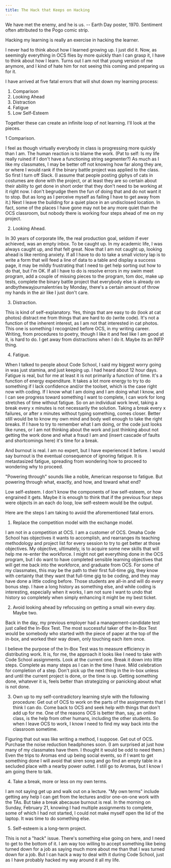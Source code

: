 ```yaml
---
title: The Hack that Keeps on Hacking
---
```


We have met the enemy, and he is us. -- Earth Day poster, 1970. Sentiment often attributed to the Pogo comic strip. 


Hacking my learning is really an exercise in hacking the learner. 

I never had to think about how I learned growing up. I just did it. Now, as seemingly everything in OCS flies by more quickly than I can grasp it, I have to think about how I learn. Turns out I am not that young version of me anymore, and I kind of hate him for not seeing this coming and preparing us for it. 

I have arrived at five fatal errors that will shut down my learning process:
1. Comparison
2. Looking Ahead
3. Distraction
4. Fatigue
5. Low Self-Esteem

Together these can create an infinite loop of not learning. I'll look at the pieces. 

1 Comparison. 

I feel as though virtually everybody in class is progressing more quickly than I am. The human reaction is to blame the work. (Pat to self: Is my life really ruined if I don't have a functioning string segmenter?) As much as I like my classmates, I may be better off not knowing how far along they are, or where I would rank if the binary battle project was applied to the class. So first I turn off Slack. (I assume that people posting giphys of cats in costumes are done with the project, or at least they are so certain about their ability to get done in short order that they don't need to be working at it right now. I don't begrudge them the fun of doing that and do not want it to stop. But as long as I perceive myself as failing I have to get away from it.) Next I leave the building for a quiet place in an undisclosed location. In fact, some of the places I have gone may not be any more quiet than the OCS classroom, but nobody there is working four steps ahead of me on my project.

2. Looking Ahead. 

In 30 years of corporate life, the real production goal, seldom if ever achieved, was an empty inbox. To be caught up. In my academic life, I was always caught up, and that felt great. Now that I am not caught up, looking ahead is like renting anxiety. If all I have to do to take a small victory lap is to write a form that will feed a line of data to a table and display a success page, it may be mildly frustrating that I need to get help sorting out how to do that, but I'm OK. If all I have to do is resolve errors in my swim meet program, add a couple of missing pieces to the program, tom doc, make up tests, complete the binary battle project that everybody else is already on andbythewayjournalentries by Monday, there's a certain amount of throw my hands in the air like I just don't care. 

3. Distraction. 

This is kind of self-explanatory. Yes, things that are easy to do (look at cat photos) distract me from things that are hard to do (write code). It's not a function of the inherent interest, as I am not that interested in cat photos. This one is something I recognized before OCS, in my writing career. Writing, from procedures to poetry, though I like it and feel like I am good at it, is hard to do. I get away from distractions when I do it. Maybe its an INFP thing.

4. Fatigue. 

When I talked to people about Code School, I said my biggest worry going in was just stamina, and just keeping up. I had heard about 12 hour days. Fatigue is real, but for me at least it is not primarily a function of time. It's a function of energy expenditure. It takes a lot more energy to try to do something if I lack confidence and/or the toolset, which is the case right now with coding. If I know what I am doing and I am doing what I know, and I can see progress toward something I want to complete, I can work for long stretches of time without fatigue. So on an individual work level, taking a break every x minutes is not necessarily the solution. Taking a break every x failures, or after x minutes without typing something, comes closer. Better still would be to know my own mind and body well enough to take the right breaks. If I have to try to remember what I am doing, or the code just looks like runes, or I am not thinking about the work and just thinking about not getting the work done and what a fraud I am and (insert cascade of faults and shortcomings here) it's time for a break. 

And burnout is real. I am no expert, but I have experienced it before. I would say burnout is the eventual consequence of ignoring fatigue. It is metastasized fatigue, spreading from wondering how to proceed to wondering why to proceed. 

"Powering through" sounds like a noble, American response to fatigue. But powering through what, exactly, and how, and toward what end?

Low self-esteem. I don't know the components of low self-esteem, or how engrained it gets. Maybe it is enough to think that if the previous four steps were objects in an each do loop, low self-esteem would be the output. 

Here are the steps I am taking to avoid the aforementioned fatal errors.


1. Replace the competition model with the exchange model.

I am not in a competition at OCS. I am a customer of OCS. Omaha Code School has objectives it wants to accomplish, and rearranges its teaching methodology and project list for every session to try to get better at those objectives. My objective, ultimately, is to acquire some new skills that will help me re-enter the workforce. I might not get everything done in the OCS program, but I do want to have completed sensible learning objectives that will get me back into the workforce, and graduate from OCS. For some of my classmates, this may be the path to their first full-time gig, they know with certainty that they want that full-time gig to be coding, and they may have done a little coding before. Those students are all-in and will do every bonus step. I have a long history as something else, and while coding is interesting, especially when it works, I am not sure I want to undo that history so completely when simply enhancing it might be my best ticket.  

2. Avoid looking ahead by refocusing on getting a small win every day. Maybe two. 

Back in the day, my previous employer had a management-candidate test just called the In-Box Test. The most successful taker of the In-Box Test would be somebody who started with the piece of paper at the top of the in-box, and worked their way down, only touching each item once. 

I believe the purpose of the In-Box Test was to measure efficiency in distributing work. It is, for me, the approach it looks like I need to take with Code School assignments. Look at the current one. Break it down into little steps. Complete as many steps as I can in the time I have. Mild celebration for completion of a step. Don't pick up the next thing in the in-box unless and until the current project is done, or the time is up. Getting something done, whatever it is, feels better than strategizing or panicking about what is not done.

3. Own up to my self-contradictory learning style with the following procedure: Get out of OCS to work on the parts of the assignments that I think I can do. Come back to OCS and seek help with things that don't add up for me. One of the reasons OCS is better than, say, an online class, is the help from other humans, including the other students. So when I leave OCS to work, I know I need to find my way back into the classroom sometime.

Figuring that out was like writing a method, I suppose. Get out of OCS. Purchase the noise reduction headphones soon. (I am surprised at just how many of my classmates have them. I thought it would be odd to need them.) Even the trips to Aromas end up being social events, so if I want to get something done I will avoid that siren song and go find an empty table in a secluded place with a nearby power outlet. I still go to Aromas, but I know I am going there to talk.

4. Take a break, more or less on my own terms.

I am not saying get up and walk out on a lecture. "My own terms" include getting any help I can get from the lectures and/or one-on-one work with the TAs. But take a break abecause burnout is real. In the morning on Sunday, February 21, knowing I had multiple assignments to complete, some of which I had not started, I could not make myself open the lid of the laptop. It was time to do something else. 

5. Self-esteem is a long-term project. 

This is not a "hack" issue. There's something else going on here, and I need to get to the bottom of it. I am way too willing to accept something like being turned down for a job as saying much more about me than that I was turned down for a job. But I can hack a way to deal with it during Code School, just as I have probably hacked my way around it all my life. 

